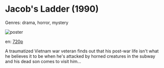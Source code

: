 # Jacob's Ladder (1990)

Genres: drama, horror, mystery

![poster](http://image.tmdb.org/t/p/w500/2Byg7AV91LF7pfByz4ZMvnkZnH7.jpg)

en:
  [720p](magnet:?xt=urn:btih:2BC794C6BCA5802DCEE7E82B69E8C7A76F4D7516&tr=udp://glotorrents.pw:6969/announce&tr=udp://tracker.opentrackr.org:1337/announce&tr=udp://torrent.gresille.org:80/announce&tr=udp://tracker.openbittorrent.com:80&tr=udp://tracker.coppersurfer.tk:6969&tr=udp://tracker.leechers-paradise.org:6969&tr=udp://p4p.arenabg.ch:1337&tr=udp://tracker.internetwarriors.net:1337)
  


A traumatized Vietnam war veteran finds out that his post-war life isn't what he believes it to be when he's attacked by horned creatures in the subway and his dead son comes to visit him...